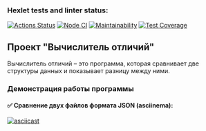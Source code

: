 ### Hexlet tests and linter status:

[![Actions Status](https://github.com/Woronokin/frontend-project-46/actions/workflows/hexlet-check.yml/badge.svg)](https://github.com/Woronokin/frontend-project-46/actions)
[![Node CI](https://github.com/Woronokin/frontend-project-46/actions/workflows/node.js.yml/badge.svg)](https://github.com/Woronokin/frontend-project-46/actions/workflows/node.js.yml)
[![Maintainability](https://api.codeclimate.com/v1/badges/ed39cd0717485c62f279/maintainability)](https://codeclimate.com/github/Woronokin/frontend-project-46/maintainability)
[![Test Coverage](https://api.codeclimate.com/v1/badges/ed39cd0717485c62f279/test_coverage)](https://codeclimate.com/github/Woronokin/frontend-project-46/test_coverage)

## Проект "Вычислитель отличий"

Вычислитель отличий – это программа, которая сравнивает две структуры данных и показывает разницу между ними.

### Демонстрация работы программы
#### :white_check_mark: Сравнение двух файлов формата JSON (asciinema):

[![asciicast](https://asciinema.org/a/v4trrMLif86eDpVGFzcU5IX8q.svg)](https://asciinema.org/a/v4trrMLif86eDpVGFzcU5IX8q)